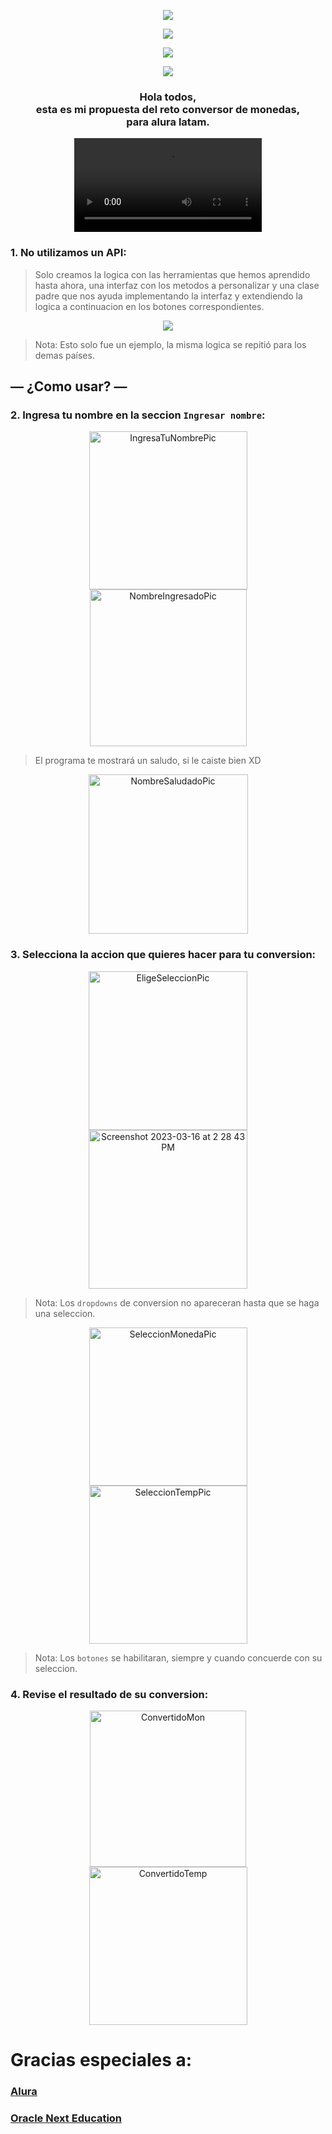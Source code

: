 <p align="center">
  <img src="https://user-images.githubusercontent.com/9090903/225730781-b446b875-1e27-4d11-99cb-f079098765a4.png">
</p>

<p align="center">
  <img src="https://img.shields.io/github/last-commit/irandisdev/challengeconversor">
</p>

<p align="center">
  <img src="https://img.shields.io/github/followers/irandisdev?style=social">
</p>
<p align="center">
  <img src="https://img.shields.io/twitter/url?style=social&url=https%3A%2F%2Ftwitter.com%2Fiamirandis">
</p>
<h3 align="center">Hola todos, <br>esta es mi propuesta del reto conversor de monedas, <br>para alura latam.</h3>
<p align="center">
  <video src="https://user-images.githubusercontent.com/9090903/225792813-a7ab65b9-3e12-48f4-aa54-f875530f5740.mp4" width="auto" height="auto" style="margin: 0 auto" controls>
  </video>
</p>

### 1. No utilizamos un API:
> Solo creamos la logica con las herramientas que hemos aprendido hasta ahora, una interfaz con los metodos a personalizar y una clase padre que nos ayuda implementando la interfaz y extendiendo la logica a continuacion en los botones correspondientes.

<p align="center">
  <img src="https://user-images.githubusercontent.com/9090903/225732089-8697fd60-9b6c-4e09-b892-951653b88b72.png">
</p>

> Nota: Esto solo fue un ejemplo, la misma logica se repitió para los demas países.
## — ¿Como usar? —
### 2. Ingresa tu nombre en la seccion `Ingresar nombre`:

<p align="center">
<img width="253" alt="IngresaTuNombrePic" src="https://user-images.githubusercontent.com/9090903/225730848-ffbcad22-684b-4303-82cc-566a6d59a8ce.png">
<img width="251" alt="NombreIngresadoPic" src="https://user-images.githubusercontent.com/9090903/225730845-e417d8a6-43ab-49e8-87aa-8474396a3d63.png">
</p>

> El programa te mostrará un saludo, si le caiste bien XD
<p align="center">
<img width="255" alt="NombreSaludadoPic" src="https://user-images.githubusercontent.com/9090903/225730842-b159f803-88f3-4a13-83b5-eba0e8bf1d03.png">
</p>

### 3. Selecciona la accion que quieres hacer para tu conversion:

<p align="center">
<img width="254" alt="EligeSeleccionPic" src="https://user-images.githubusercontent.com/9090903/225730834-360608e3-b03e-4d66-a314-fc2f4b46d679.png">
<img width="254" alt="Screenshot 2023-03-16 at 2 28 43 PM" src="https://user-images.githubusercontent.com/9090903/225730829-b726edaf-fee7-439c-9551-f5345eeb1ff8.png">
</p>

> Nota: Los `dropdowns` de conversion no apareceran hasta que se haga una seleccion.

<p align="center">
<img width="253" alt="SeleccionMonedaPic" src="https://user-images.githubusercontent.com/9090903/225730826-d40be033-5ee7-4ecc-a0ac-8bcba26c7105.png">
<img width="253" alt="SeleccionTempPic" src="https://user-images.githubusercontent.com/9090903/225730821-4e758da9-7cd4-466e-8e82-111720b6c190.png">
</p>

> Nota: Los `botones` se habilitaran, siempre y cuando concuerde con su seleccion.


### 4. Revise el resultado de su conversion:

<p align="center">
<img width="250" alt="ConvertidoMon" src="https://user-images.githubusercontent.com/9090903/225730817-c985f457-9193-4708-8146-bb783f06df4e.png">
<img width="253" alt="ConvertidoTemp" src="https://user-images.githubusercontent.com/9090903/225730810-22109c45-564c-4b06-84dc-067c1685bae1.png"> 
</p>

# Gracias especiales a:
### [Alura](http://aluracursos.com/)
### [Oracle Next Education](https://www.oracle.com/lad/education/oracle-next-education/)
